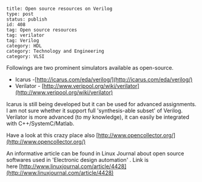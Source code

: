 ~~~~ 
title: Open source resources on Verilog
type: post
status: publish
id: 408
tag: Open source resources
tag: verilator
tag: Verilog
category: HDL
category: Technology and Engineering
category: VLSI
~~~~

Followings are two prominent simulators available as open-source. 

-   Icarus
    -[http://icarus.com/eda/verilog/](http://icarus.com/eda/verilog/)
-   Verilator -
    [http://www.veripool.org/wiki/verilator](http://www.veripool.org/wiki/verilator)

Icarus is still being developed but it can be used for advanced
assignments. I am not sure whether it support full 'synthesis-able
subset' of Verilog. Verilator is more advanced (to my knowledge), it can
easily be integrated with C++/SystemC/Matlab.

Have a look at this crazy place also
[http://www.opencollector.org/](http://www.opencollector.org/)

An informative article can be found in Linux Journal about open source
softwares used in 'Electronic design automation' . Link is
here [http://www.linuxjournal.com/article/4428](http://www.linuxjournal.com/article/4428)
